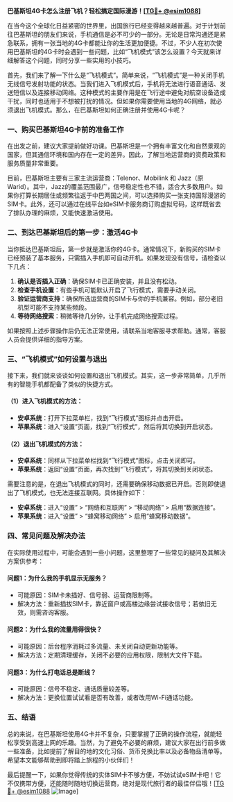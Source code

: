 **巴基斯坦4G卡怎么注册飞机？轻松搞定国际漫游！[[TG💪+ @esim1088](https://t.me/s/esim1088)]**

在当今这个全球化日益紧密的世界里，出国旅行已经变得越来越普遍。对于计划前往巴基斯坦的朋友们来说，手机通信是必不可少的一部分。无论是日常沟通还是紧急联系，拥有一张当地的4G卡都能让你的生活更加便捷。不过，不少人在初次使用巴基斯坦的4G卡时会遇到一些问题，比如“飞机模式”该怎么设置？今天就来详细解答这个问题，同时分享一些实用的小技巧。

首先，我们来了解一下什么是“飞机模式”。简单来说，“飞机模式”是一种关闭手机无线信号发射功能的状态。当我们进入飞机模式后，手机将无法进行语音通话、发送短信以及连接移动网络。这种模式的主要作用是在飞行途中避免对航空设备造成干扰，同时也适用于不想被打扰的情况。但如果你需要使用当地的4G网络，就必须退出飞机模式。那么，在巴基斯坦如何正确注册并使用4G卡呢？

### 一、购买巴基斯坦4G卡前的准备工作

在出发之前，建议大家提前做好功课。巴基斯坦是一个拥有丰富文化和自然景观的国家，但其通信环境和国内存在一定的差异。因此，了解当地运营商的资费政策和服务质量非常重要。

目前，巴基斯坦主要有三家主流运营商：Telenor、Mobilink 和 Jazz（原 Warid）。其中，Jazz的覆盖范围最广，信号稳定性也不错，适合大多数用户。如果你打算长期居住或频繁往返于中巴两国之间，可以选择购买一张支持国际漫游的SIM卡。此外，还可以通过在线平台如eSIM卡服务商订购虚拟号码，这样既省去了排队办理的麻烦，又能快速激活使用。

### 二、到达巴基斯坦后的第一步：激活4G卡

当你抵达巴基斯坦后，第一步就是激活你的4G卡。通常情况下，新购买的SIM卡已经预装了基本服务，只需插入手机即可自动开机。如果发现没有信号，请检查以下几点：

1. **确认是否插入正确**：确保SIM卡已正确安装，并且没有松动。
2. **检查手机设置**：有些手机可能默认开启了飞行模式，需要手动关闭。
3. **验证运营商支持**：确保所选运营商的SIM卡与你的手机兼容。例如，部分老旧机型可能不支持某些频段。
4. **等待网络搜索**：稍微等待几分钟，让手机完成网络搜索过程。

如果按照上述步骤操作后仍无法正常使用，请联系当地客服寻求帮助。通常，客服人员会提供详细的指导方案。

### 三、“飞机模式”如何设置与退出

接下来，我们就来谈谈如何设置和退出飞机模式。其实，这一步非常简单，几乎所有的智能手机都配备了类似的快捷方式。

#### （1）进入飞机模式的方法：
- **安卓系统**：打开下拉菜单栏，找到“飞行模式”图标并点击开启。
- **苹果系统**：进入“设置”页面，找到“飞行模式”，然后将其切换到开启状态。

#### （2）退出飞机模式的方法：
- **安卓系统**：同样从下拉菜单栏找到“飞行模式”图标，点击关闭即可。
- **苹果系统**：返回“设置”页面，再次找到“飞行模式”，将其切换到关闭状态。

需要注意的是，在退出飞机模式的同时，还需要确保移动数据已开启。否则即使退出了飞机模式，也无法连接互联网。具体操作如下：

- **安卓系统**：进入“设置” > “网络和互联网” > “移动网络” > 启用“数据连接”。
- **苹果系统**：进入“设置” > “蜂窝移动网络” > 启用“蜂窝移动数据”。

### 四、常见问题及解决办法

在实际使用过程中，可能会遇到一些小问题，这里整理了一些常见的疑问及其解决方案供参考：

#### 问题1：为什么我的手机显示无服务？
- 可能原因：SIM卡未插好、信号弱、运营商限制等。
- 解决方法：重新插拔SIM卡，靠近窗户或高楼边缘尝试接收信号；若依旧无效，则需咨询客服。

#### 问题2：为什么我的流量用得很快？
- 可能原因：后台程序消耗过多流量、未关闭自动更新功能等。
- 解决方法：定期清理缓存，关闭不必要的应用权限，限制大文件下载。

#### 问题3：为什么打电话总是断线？
- 可能原因：信号不稳定、通话质量较差等。
- 解决方法：更换位置试试看是否有改善，或者改用Wi-Fi通话功能。

### 五、结语

总的来说，在巴基斯坦使用4G卡并不复杂，只要掌握了正确的操作流程，就能轻松享受到高速上网的乐趣。当然，为了避免不必要的麻烦，建议大家在出行前多做一些准备，比如提前了解目的地的文化习俗、货币兑换比率以及必备物品清单等。希望本文能够帮助到即将踏上旅程的小伙伴们！

最后提醒一下，如果你觉得传统的实体SIM卡不够方便，不妨试试eSIM卡吧！它不仅携带方便，还能随时随地切换运营商，绝对是现代旅行者的最佳伴侣哦！[[TG💪+ @esim1088](https://t.me/s/esim1088) ![Image](https://i.postimg.cc/4NQfJmqS/Snipaste-2025-05-13-00-14-12.png)]